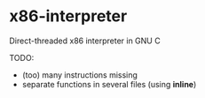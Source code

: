 x86-interpreter
===============

Direct-threaded x86 interpreter in GNU C

TODO:
- (too) many instructions missing
- separate functions in several files (using __inline__)
